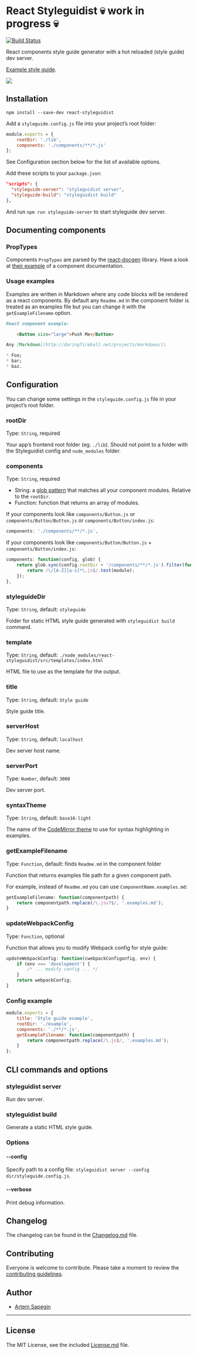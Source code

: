 # React Styleguidist :skull: work in progress :skull:

[![Build Status](https://travis-ci.org/sapegin/react-styleguidist.svg)](https://travis-ci.org/sapegin/react-styleguidist)

React components style guide generator with a hot reloaded (style guide) dev server.

[Example style guide](http://sapegin.github.io/react-styleguidist/).

![](https://s3.amazonaws.com/f.cl.ly/items/3i0E1D1L1c1m1s2G1d0y/Screen%20Recording%202015-09-24%20at%2009.49%20AM.gif)

## Installation

```
npm install --save-dev react-styleguidist
```

Add a `styleguide.config.js` file into your project’s root folder:

```javascript
module.exports = {
	rootDir: './lib',
	components: './components/**/*.js'
};
```

See Configuration section below for the list of available options.

Add these scripts to your `package.json`:

```json
"scripts": {
  "styleguide-server": "styleguidist server",
  "styleguide-build": "styleguidist build"
},
```

And run `npm run styleguide-server` to start styleguide dev server.

## Documenting components

### PropTypes

Components `PropTypes` are parsed by the [react-docgen](https://github.com/reactjs/react-docgen) library. Have a look at [their example](https://github.com/reactjs/react-docgen#example) of a component documentation.

### Usage examples

Examples are written in Markdown where any code blocks will be rendered as a react components. By default any `Readme.md` in the component folder is treated as an examples file but you can change it with the `getExampleFilename` option.

```markdown
React component example:

	<Button size="large">Push Me</Button>

Any [Markdown](http://daringfireball.net/projects/markdown/):

* Foo;
* bar;
* baz.
```

## Configuration

You can change some settings in the `styleguide.config.js` file in your project’s root folder.

### rootDir

Type: `String`, required

Your app’s frontend root folder (eg. `./lib`). Should not point to a folder with the Styleguidist config and `node_modules` folder.

### components

Type: `String`, required

- String: a [glob pattern](https://github.com/isaacs/node-glob#glob-primer) that matches all your component modules. Relative to the `rootDir`.
- Function: function that returns an array of modules.

If your components look like `components/Button.js` or `components/Button/Button.js` or `components/Button/index.js`:

```javascript
components: './components/**/*.js',
```

If your components look like `components/Button/Button.js` + `components/Button/index.js`:

```javascript
components: function(config, glob) {
	return glob.sync(config.rootDir + '/components/**/*.js').filter(function(module) {
		return /\/[A-Z][a-z]*\.js$/.test(module);
	});
},
```

### styleguideDir

Type: `String`, default: `styleguide`

Folder for static HTML style guide generated with `styleguidist build` command.

### template

Type: `String`, default: `./node_modules/react-styleguidist/src/templates/index.html`

HTML file to use as the template for the output.

### title

Type: `String`, default: `Style guide`

Style guide title.

### serverHost

Type: `String`, default: `localhost`

Dev server host name.

### serverPort

Type: `Number`, default: `3000`

Dev server port.

### syntaxTheme

Type: `String`, default: `base16-light`

The name of the [CodeMirror theme](http://codemirror.net/demo/theme.html) to use for syntax highlighting in examples.

### getExampleFilename

Type: `Function`, default: finds `Readme.md` in the component folder

Function that returns examples file path for a given component path.

For example, instead of `Readme.md` you can use `ComponentName.examples.md`:

```javascript
getExampleFilename: function(componentpath) {
	return componentpath.replace(/\.jsx?$/, '.examples.md');
}
```

### updateWebpackConfig

Type: `Function`, optional

Function that allows you to modify Webpack config for style guide:

```javascript
updateWebpackConfig: function(cwebpackConfigonfig, env) {
	if (env === 'development') {
		/* ... modify config ... */
	}
	return webpackConfig;
}
```

### Config example

```javascript
module.exports = {
	title: 'Style guide example',
	rootDir: './example',
	components: './**/*.js',
	getExampleFilename: function(componentpath) {
		return componentpath.replace(/\.js$/, '.examples.md');
	}
};
```

## CLI commands and options

### styleguidist server

Run dev server.

### styleguidist build

Generate a static HTML style guide.

### Options

#### --config

Specify path to a config file: `styleguidist server --config dir/styleguide.config.js`.

#### --verbose

Print debug information.

## Changelog

The changelog can be found in the [Changelog.md](Changelog.md) file.

## Contributing

Everyone is welcome to contribute. Please take a moment to review the [contributing guidelines](Contributing.md).

## Author

* [Artem Sapegin](http://sapegin.me)

---

## License

The MIT License, see the included [License.md](License.md) file.
